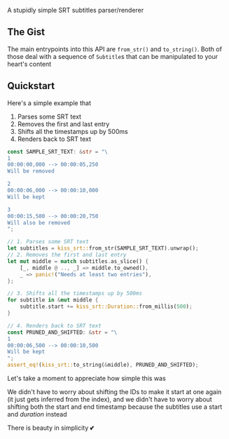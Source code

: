A stupidly simple SRT subtitles parser/renderer

## The Gist

The main entrypoints into this API are `from_str()` and `to_string()`. Both of
those deal with a sequence of `Subtitle`s that can be manipulated to your
heart's content

## Quickstart

Here's a simple example that

1. Parses some SRT text
2. Removes the first and last entry
3. Shifts all the timestamps up by 500ms
4. Renders back to SRT text

```rust
const SAMPLE_SRT_TEXT: &str = "\
1
00:00:00,000 --> 00:00:05,250
Will be removed

2
00:00:06,000 --> 00:00:10,000
Will be kept

3
00:00:15,500 --> 00:00:20,750
Will also be removed
";

// 1. Parses some SRT text
let subtitles = kiss_srt::from_str(SAMPLE_SRT_TEXT).unwrap();
// 2. Removes the first and last entry
let mut middle = match subtitles.as_slice() {
    [_, middle @ .., _] => middle.to_owned(),
    _ => panic!("Needs at least two entries"),
};

// 3. Shifts all the timestamps up by 500ms
for subtitle in &mut middle {
    subtitle.start += kiss_srt::Duration::from_millis(500);
}

// 4. Renders back to SRT text
const PRUNED_AND_SHIFTED: &str = "\
1
00:00:06,500 --> 00:00:10,500
Will be kept
";
assert_eq!(kiss_srt::to_string(&middle), PRUNED_AND_SHIFTED);
```

Let's take a moment to appreciate how simple this was

We didn't have to worry about shifting the IDs to make it start at one again (it
just gets inferred from the index), and we didn't have to worry about shifting
both the start and end timestamp because the subtitles use a start and
_duration_ instead

There is beauty in simplicity 💕
